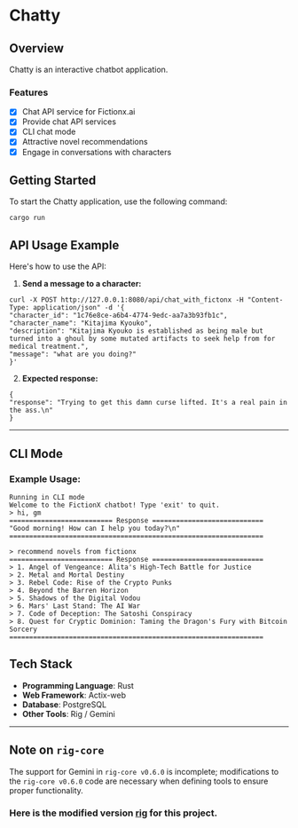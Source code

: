 # Chatty

## Overview
Chatty is an interactive chatbot application.

### Features
- [x] Chat API service for Fictionx.ai
- [x] Provide chat API services
- [x] CLI chat mode
- [x] Attractive novel recommendations
- [x] Engage in conversations with characters

## Getting Started

To start the Chatty application, use the following command:
```
cargo run
```

## API Usage Example

Here's how to use the API:

1. **Send a message to a character:**

```
curl -X POST http://127.0.0.1:8080/api/chat_with_fictonx -H "Content-Type: application/json" -d '{
"character_id": "1c76e8ce-a6b4-4774-9edc-aa7a3b93fb1c",
"character_name": "Kitajima Kyouko",
"description": "Kitajima Kyouko is established as being male but turned into a ghoul by some mutated artifacts to seek help from for medical treatment.",
"message": "what are you doing?"
}'
```


2. **Expected response:**
```
{
"response": "Trying to get this damn curse lifted. It's a real pain in the ass.\n"
}
```


---

## CLI Mode
### Example Usage:

```
Running in CLI mode
Welcome to the FictionX chatbot! Type 'exit' to quit.
> hi, gm
========================== Response ============================
"Good morning! How can I help you today?\n"
================================================================

> recommend novels from fictionx
========================== Response ============================
> 1. Angel of Vengeance: Alita's High-Tech Battle for Justice
> 2. Metal and Mortal Destiny
> 3. Rebel Code: Rise of the Crypto Punks
> 4. Beyond the Barren Horizon
> 5. Shadows of the Digital Vodou
> 6. Mars' Last Stand: The AI War
> 7. Code of Deception: The Satoshi Conspiracy
> 8. Quest for Cryptic Dominion: Taming the Dragon's Fury with Bitcoin Sorcery
================================================================
```


## Tech Stack

- **Programming Language**: Rust
- **Web Framework**: Actix-web
- **Database**: PostgreSQL
- **Other Tools**: Rig / Gemini

---

## Note on `rig-core`
The support for Gemini in `rig-core v0.6.0` is incomplete; modifications to the `rig-core v0.6.0` code are necessary when defining tools to ensure proper functionality.    

### Here is the modified version [rig](https://github.com/zTgx/rig) for this project. 

